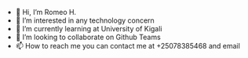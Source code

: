 - 👋 Hi, I’m Romeo H.
- 👀 I’m interested in any technology concern
- 🌱 I’m currently learning at University of Kigali
- 💞️ I’m looking to collaborate on Github Teams
- 📫 How to reach me you can contact me at +25078385468 and email

<!---
Romeomaxi/Romeomaxi is a ✨ special ✨ repository because its `README.md` (this file) appears on your GitHub profile.
You can click the Preview link to take a look at your changes.
--->

